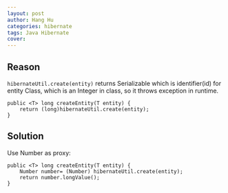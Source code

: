 ```yaml
---
layout: post
author: Hang Hu
categories: hibernate
tags: Java Hibernate 
cover: 
---
```


## Reason

`hibernateUtil.create(entity)` returns Serializable which is identifier(id) for entity Class, which is an Integer in class, so it throws exception in runtime.

```
public <T> long createEntity(T entity) {
    return (long)hibernateUtil.create(entity);
}
```

## Solution

Use Number as proxy:

```
public <T> long createEntity(T entity) {
    Number number= (Number) hibernateUtil.create(entity);
    return number.longValue();
}
```

